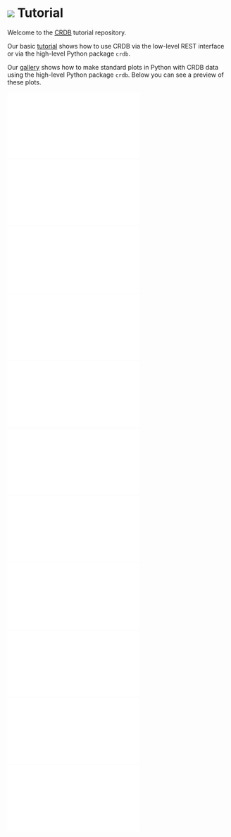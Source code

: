 # <a href="https://lpsc.in2p3.fr/crdb"><img height=30em src="https://lpsc.in2p3.fr/crdb/img/crdb_logo.svg"/></a> Tutorial

Welcome to the [CRDB](https://lpsc.in2p3.fr/crdb) tutorial repository.

Our basic [tutorial](./tutorial.ipynb) shows how to use CRDB via the low-level REST interface or via the high-level Python package `crdb`.

Our [gallery](./gallery.ipynb) shows how to make standard plots in Python with CRDB data using the high-level Python package `crdb`. Below you can see a preview of these plots.

![](cosmic_ray_vs_solar_abundances.pdf)
![](boron_to_carbon.pdf)
![](boron_to_carbon_2.pdf)
![](electrons_and_positrons.pdf)
![](electrons_positrons.pdf)
![](positron_fraction.pdf)
![](hecr_composition.pdf)
![](low_energy_fluxes.pdf)
![](fluxes.pdf)
![](time_series.pdf)
![](dipole.pdf)
